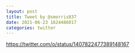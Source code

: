 ```yaml
--- 
layout: post 
title: Tweet by @smorris837 
date: 2021-06-23 1624486017 
categories: twitter 
--- 
```

https://twitter.com/o/status/1407822477389148167